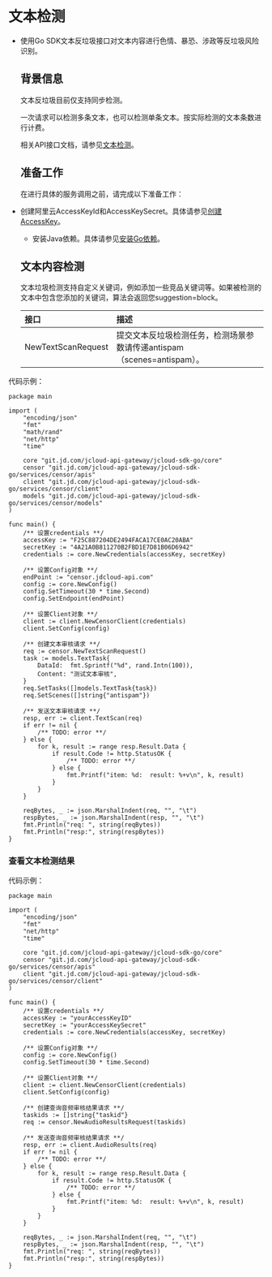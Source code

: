 # 		文本检测

- 使用Go SDK文本反垃圾接口对文本内容进行色情、暴恐、涉政等反垃圾风险识别。

  ## 背景信息

  文本反垃圾目前仅支持同步检测。

  一次请求可以检测多条文本，也可以检测单条文本。按实际检测的文本条数进行计费。

  相关API接口文档，请参见[文本检测](https://docs.jdcloud.com/cn/content-moderation/text-synchronous-detection-api)。

  ## 准备工作

  在进行具体的服务调用之前，请完成以下准备工作：
  
- 创建阿里云AccessKeyId和AccessKeySecret。具体请参见[创建AccessKey](https://uc.jdcloud.com/account/accesskey)。
  - 安装Java依赖。具体请参见[安装Go依赖](install.md)。

  ## 文本内容检测

  文本垃圾检测支持自定义关键词，例如添加一些竞品关键词等。如果被检测的文本中包含您添加的关键词，算法会返回您suggestion=block。
  
  | 接口               | 描述                                                         |
  | :----------------- | :----------------------------------------------------------- |
  | NewTextScanRequest | 提交文本反垃圾检测任务，检测场景参数请传递antispam（scenes=antispam）。 |



代码示例：

```
package main

import (
	"encoding/json"
	"fmt"
	"math/rand"
	"net/http"
	"time"

	core "git.jd.com/jcloud-api-gateway/jcloud-sdk-go/core"
	censor "git.jd.com/jcloud-api-gateway/jcloud-sdk-go/services/censor/apis"
	client "git.jd.com/jcloud-api-gateway/jcloud-sdk-go/services/censor/client"
	models "git.jd.com/jcloud-api-gateway/jcloud-sdk-go/services/censor/models"
)

func main() {
	/** 设置credentials **/
	accessKey := "F25C887204DE2494FACA17CE0AC20ABA"
	secretKey := "4A21A0B811270B2FBD1E7D81B06D6942"
	credentials := core.NewCredentials(accessKey, secretKey)

	/** 设置Config对象 **/
	endPoint := "censor.jdcloud-api.com"
	config := core.NewConfig()
	config.SetTimeout(30 * time.Second)
	config.SetEndpoint(endPoint)

	/** 设置Client对象 **/
	client := client.NewCensorClient(credentials)
	client.SetConfig(config)

	/** 创建文本审核请求 **/
	req := censor.NewTextScanRequest()
	task := models.TextTask{
		DataId:  fmt.Sprintf("%d", rand.Intn(100)),
		Content: "测试文本审核",
	}
	req.SetTasks([]models.TextTask{task})
	req.SetScenes([]string{"antispam"})

	/** 发送文本审核请求 **/
	resp, err := client.TextScan(req)
	if err != nil {
		/** TODO: error **/
	} else {
		for k, result := range resp.Result.Data {
			if result.Code != http.StatusOK {
				/** TODO: error **/
			} else {
				fmt.Printf("item: %d:  result: %+v\n", k, result)
			}
		}
	}

	reqBytes, _ := json.MarshalIndent(req, "", "\t")
	respBytes, _ := json.MarshalIndent(resp, "", "\t")
	fmt.Println("req: ", string(reqBytes))
	fmt.Println("resp:", string(respBytes))
}

```





### 查看文本检测结果

代码示例：

```
package main

import (
	"encoding/json"
	"fmt"
	"net/http"
	"time"

	core "git.jd.com/jcloud-api-gateway/jcloud-sdk-go/core"
	censor "git.jd.com/jcloud-api-gateway/jcloud-sdk-go/services/censor/apis"
	client "git.jd.com/jcloud-api-gateway/jcloud-sdk-go/services/censor/client"
)

func main() {
	/** 设置credentials **/
	accessKey := "yourAccessKeyID"
	secretKey := "yourAccessKeySecret"
	credentials := core.NewCredentials(accessKey, secretKey)

	/** 设置Config对象 **/
	config := core.NewConfig()
	config.SetTimeout(30 * time.Second)

	/** 设置Client对象 **/
	client := client.NewCensorClient(credentials)
	client.SetConfig(config)

	/** 创建查询音频审核结果请求 **/
	taskids := []string{"taskid"}
	req := censor.NewAudioResultsRequest(taskids)

	/** 发送查询音频审核结果请求 **/
	resp, err := client.AudioResults(req)
	if err != nil {
		/** TODO: error **/
	} else {
		for k, result := range resp.Result.Data {
			if result.Code != http.StatusOK {
				/** TODO: error **/
			} else {
				fmt.Printf("item: %d:  result: %+v\n", k, result)
			}
		}
	}

	reqBytes, _ := json.MarshalIndent(req, "", "\t")
	respBytes, _ := json.MarshalIndent(resp, "", "\t")
	fmt.Println("req: ", string(reqBytes))
	fmt.Println("resp:", string(respBytes))
}
```